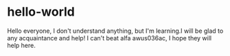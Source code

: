 # hello-world
Hello everyone, I don't understand anything, but I'm learning.I will be glad to any acquaintance and help!
I can't beat alfa awus036ac, I hope they will help here.
